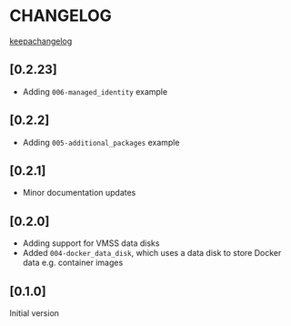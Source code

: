 # CHANGELOG

[keepachangelog](https://keepachangelog.com/en/1.0.0/)

## [0.2.23]
* Adding `006-managed_identity` example

## [0.2.2]
* Adding `005-additional_packages` example

## [0.2.1]
* Minor documentation updates

## [0.2.0]
* Adding support for VMSS data disks
* Added `004-docker_data_disk`, which uses a data disk to store Docker data e.g. container images

## [0.1.0]
Initial version
